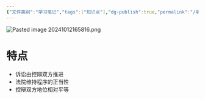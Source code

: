 ```yaml
---
{"文件类别":"学习笔记","tags":["知识点"],"dg-publish":true,"permalink":"/学习笔记studyup/知识点cheese/对抗制诉讼模式/","dgPassFrontmatter":true,"created":"2024-10-12T16:55:28.765+08:00","updated":"2024-10-12T17:00:14.545+08:00"}
---
```


![Pasted image 20241012165816.png](/img/user/%E8%BF%90%E8%A1%8C%E6%9D%82/%E9%99%84%E4%BB%B6/Pasted%20image%2020241012165816.png)
# 特点
- 诉讼由控辩双方推进
- 法院维持程序的正当性
- 控辩双方地位相对平等

